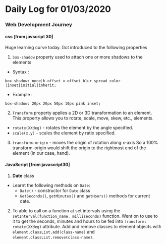 # Daily Log for 01/03/2020
### Web Development Journey

#### css [from javscript 30]
Huge learning curve today. Got introduced to the following properties

1. `box-shadow` property used to attach one or more shadows to the elements
 - Syntax :
 ```
 box-shadow: none|h-offset v-offset blur spread color |inset|initial|inherit;
 ```
 - Example :
 ```
 box-shadow: 20px 20px 50px 10px pink inset;    
```
2. `Transform` property applies a 2D or 3D transformation to an element. This property allows you to rotate, scale, move, skew, etc., elements.
  - `rotate(XXdeg)` - rotates the element by the angle specified.
  - `scale(x,y)` - scales the element by ratio specified.
3. `transform-origin` -  moves the origin of rotation along x-axis
So a 100% transform-origin would shift the origin to the rightmost end of the element (in our case, hand).



#### JavaScript [from javascript30]
1. __Date__ class
  - Learnt the following methods on `Date`:
    - `Date()` - constructor for `Date` class
    - `GetSeconds()`, `getMinutes()` and `getHours()` methods for current date.
2. To able to call on a function at set intervals using the `setInterval(function_name, milliseconds)` function. Went on to use to it to get the seconds, minutes and hours to be fed into `transform: rotate(XXdeg)` attribute.
Add and remove classes to element objects with `element.classList.add(class-name)` and `element.classList.remove(class-name)`.
